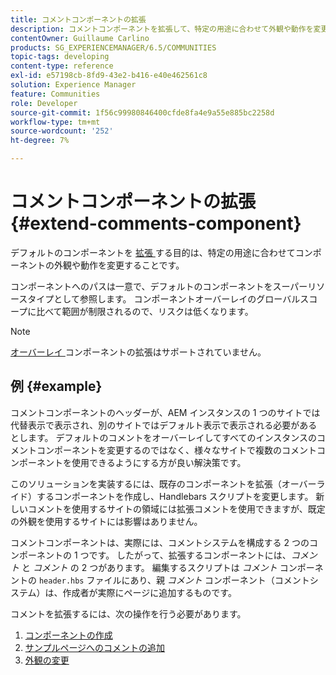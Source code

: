 ```yaml
---
title: コメントコンポーネントの拡張
description: コメントコンポーネントを拡張して、特定の用途に合わせて外観や動作を変更する
contentOwner: Guillaume Carlino
products: SG_EXPERIENCEMANAGER/6.5/COMMUNITIES
topic-tags: developing
content-type: reference
exl-id: e57198cb-8fd9-43e2-b416-e40e462561c8
solution: Experience Manager
feature: Communities
role: Developer
source-git-commit: 1f56c99980846400cfde8fa4e9a55e885bc2258d
workflow-type: tm+mt
source-wordcount: '252'
ht-degree: 7%

---
```


# コメントコンポーネントの拡張  {#extend-comments-component}

デフォルトのコンポーネントを [ 拡張 ](client-customize.md#extensions) する目的は、特定の用途に合わせてコンポーネントの外観や動作を変更することです。

コンポーネントへのパスは一意で、デフォルトのコンポーネントをスーパーリソースタイプとして参照します。 コンポーネントオーバーレイのグローバルスコープに比べて範囲が制限されるので、リスクは低くなります。

>[!NOTE]
>
>[ オーバーレイ ](client-customize.md#overlays) コンポーネントの拡張はサポートされていません。

## 例 {#example}

コメントコンポーネントのヘッダーが、AEM インスタンスの 1 つのサイトでは代替表示で表示され、別のサイトではデフォルト表示で表示される必要があるとします。 デフォルトのコメントをオーバーレイしてすべてのインスタンスのコメントコンポーネントを変更するのではなく、様々なサイトで複数のコメントコンポーネントを使用できるようにする方が良い解決策です。

このソリューションを実装するには、既存のコンポーネントを拡張（オーバーライド）するコンポーネントを作成し、Handlebars スクリプトを変更します。 新しいコメントを使用するサイトの領域には拡張コメントを使用できますが、既定の外観を使用するサイトには影響はありません。

コメントコンポーネントは、実際には、コメントシステムを構成する 2 つのコンポーネントの 1 つです。 したがって、拡張するコンポーネントには、*コメント* と *コメント* の 2 つがあります。 編集するスクリプトは *コメント* コンポーネントの `header.hbs` ファイルにあり、親 *コメント* コンポーネント（コメントシステム）は、作成者が実際にページに追加するものです。

コメントを拡張するには、次の操作を行う必要があります。

1. [コンポーネントの作成](extend-create-components.md)
1. [サンプルページへのコメントの追加](extend-sample-page.md)
1. [外観の変更](extend-alter-appearance.md)
